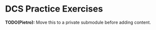 # DCS Practice Exercises

**TODO(Pietro):** Move this to a private submodule before adding content.
